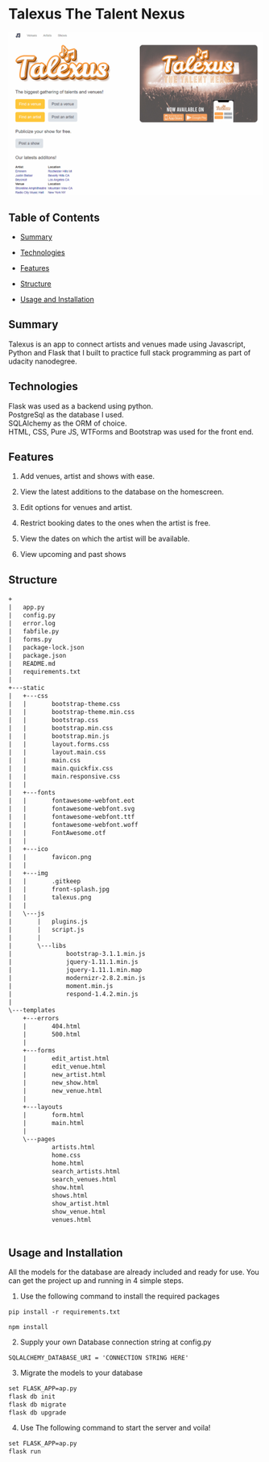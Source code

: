 # Talexus The Talent Nexus

![Showcase.gif](/Showcase.gif)

## Table of Contents

* [Summary](#Summary)

* [Technologies](#Technologies)

* [Features](#Features)

* [Structure](#Structure)

* [Usage and Installation](#usage-and-installation)

## Summary

Talexus is an app to connect artists and venues made using Javascript, Python and Flask that I built to practice full stack programming as part of udacity nanodegree.

## Technologies

Flask was used as a backend using python.  
PostgreSql as the database I used.  
SQLAlchemy as the ORM of choice.  
HTML, CSS, Pure JS, WTForms and Bootstrap was used for the front end.  


## Features

1. Add venues, artist and shows with ease.

2. View the latest additions to the database on the homescreen.

3. Edit options for venues and artist.

4. Restrict booking dates to the ones when the artist is free.

5. View the dates on which the artist will be available.

6. View upcoming and past shows

## Structure
```
+
|   app.py
|   config.py
|   error.log
|   fabfile.py
|   forms.py
|   package-lock.json
|   package.json
|   README.md
|   requirements.txt
|   
+---static
|   +---css
|   |       bootstrap-theme.css
|   |       bootstrap-theme.min.css
|   |       bootstrap.css
|   |       bootstrap.min.css
|   |       bootstrap.min.js
|   |       layout.forms.css
|   |       layout.main.css
|   |       main.css
|   |       main.quickfix.css
|   |       main.responsive.css
|   |       
|   +---fonts
|   |       fontawesome-webfont.eot
|   |       fontawesome-webfont.svg
|   |       fontawesome-webfont.ttf
|   |       fontawesome-webfont.woff
|   |       FontAwesome.otf
|   |       
|   +---ico
|   |       favicon.png
|   |       
|   +---img
|   |       .gitkeep
|   |       front-splash.jpg
|   |       talexus.png
|   |       
|   \---js
|       |   plugins.js
|       |   script.js
|       |   
|       \---libs
|               bootstrap-3.1.1.min.js
|               jquery-1.11.1.min.js
|               jquery-1.11.1.min.map
|               modernizr-2.8.2.min.js
|               moment.min.js
|               respond-1.4.2.min.js
|               
\---templates
    +---errors
    |       404.html
    |       500.html
    |       
    +---forms
    |       edit_artist.html
    |       edit_venue.html
    |       new_artist.html
    |       new_show.html
    |       new_venue.html
    |       
    +---layouts
    |       form.html
    |       main.html
    |       
    \---pages
            artists.html
            home.css
            home.html
            search_artists.html
            search_venues.html
            show.html
            shows.html
            show_artist.html
            show_venue.html
            venues.html
            

```

## Usage and Installation

All the models for the database are already included and ready for use.
You can get the project up and running in 4 simple steps.

1. Use the following command to install the required packages
```
pip install -r requirements.txt
```
```
npm install
```
2. Supply your own Database connection string at config.py
```
SQLALCHEMY_DATABASE_URI = 'CONNECTION STRING HERE'
```
3. Migrate the models to your database
```
set FLASK_APP=ap.py
flask db init
flask db migrate 
flask db upgrade 
```
4. Use The following command to start the server and voila!
```
set FLASK_APP=ap.py
flask run
```
